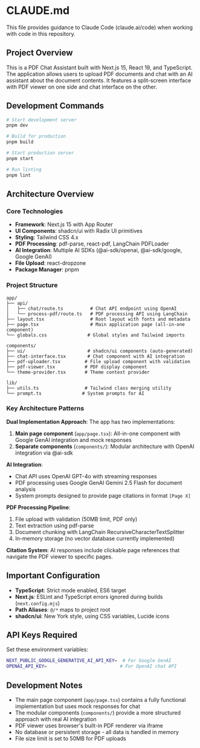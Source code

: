 # CLAUDE.md

This file provides guidance to Claude Code (claude.ai/code) when working with code in this repository.

## Project Overview

This is a PDF Chat Assistant built with Next.js 15, React 19, and TypeScript. The application allows users to upload PDF documents and chat with an AI assistant about the document contents. It features a split-screen interface with PDF viewer on one side and chat interface on the other.

## Development Commands

```bash
# Start development server
pnpm dev

# Build for production  
pnpm build

# Start production server
pnpm start

# Run linting
pnpm lint
```

## Architecture Overview

### Core Technologies
- **Framework**: Next.js 15 with App Router
- **UI Components**: shadcn/ui with Radix UI primitives  
- **Styling**: Tailwind CSS 4.x
- **PDF Processing**: pdf-parse, react-pdf, LangChain PDFLoader
- **AI Integration**: Multiple AI SDKs (@ai-sdk/openai, @ai-sdk/google, Google GenAI)
- **File Upload**: react-dropzone
- **Package Manager**: pnpm

### Project Structure
```
app/
├── api/
│   ├── chat/route.ts          # Chat API endpoint using OpenAI
│   └── process-pdf/route.ts   # PDF processing API using LangChain
├── layout.tsx                 # Root layout with fonts and metadata
├── page.tsx                   # Main application page (all-in-one component)
└── globals.css               # Global styles and Tailwind imports

components/
├── ui/                       # shadcn/ui components (auto-generated)
├── chat-interface.tsx        # Chat component with AI integration
├── pdf-uploader.tsx         # File upload component with validation
├── pdf-viewer.tsx           # PDF display component
└── theme-provider.tsx       # Theme context provider

lib/
├── utils.ts                 # Tailwind class merging utility
└── prompt.ts               # System prompts for AI
```

### Key Architecture Patterns

**Dual Implementation Approach**: The app has two implementations:
1. **Main page component** (`app/page.tsx`): All-in-one component with Google GenAI integration and mock responses
2. **Separate components** (`components/`): Modular architecture with OpenAI integration via @ai-sdk

**AI Integration**: 
- Chat API uses OpenAI GPT-4o with streaming responses
- PDF processing uses Google GenAI Gemini 2.5 Flash for document analysis
- System prompts designed to provide page citations in format `[Page X]`

**PDF Processing Pipeline**:
1. File upload with validation (50MB limit, PDF only)
2. Text extraction using pdf-parse
3. Document chunking with LangChain RecursiveCharacterTextSplitter
4. In-memory storage (no vector database currently implemented)

**Citation System**: AI responses include clickable page references that navigate the PDF viewer to specific pages.

## Important Configuration

- **TypeScript**: Strict mode enabled, ES6 target
- **Next.js**: ESLint and TypeScript errors ignored during builds (`next.config.mjs`)
- **Path Aliases**: `@/*` maps to project root
- **shadcn/ui**: New York style, using CSS variables, Lucide icons

## API Keys Required

Set these environment variables:
```bash
NEXT_PUBLIC_GOOGLE_GENERATIVE_AI_API_KEY=  # For Google GenAI
OPENAI_API_KEY=                           # For OpenAI chat API
```

## Development Notes

- The main page component (`app/page.tsx`) contains a fully functional implementation but uses mock responses for chat
- The modular components (`components/`) provide a more structured approach with real AI integration
- PDF viewer uses browser's built-in PDF renderer via iframe
- No database or persistent storage - all data is handled in memory
- File size limit is set to 50MB for PDF uploads